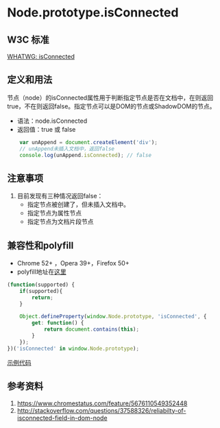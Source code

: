 # Node.prototype.isConnected

## W3C 标准
[WHATWG: isConnected](https://dom.spec.whatwg.org/#dom-node-isconnected)

## 定义和用法
节点（node）的isConnected属性用于判断指定节点是否在文档中，在则返回true，不在则返回false。指定节点可以是DOM的节点或ShadowDOM的节点。

- 语法：node.isConnected
- 返回值：true 或 false

```javascript
    var unAppend = document.createElement('div');
    // unAppend未插入文档中，返回false
    console.log(unAppend.isConnected); // false
```

## 注意事项
1. 目前发现有三种情况返回false：
    - 指定节点被创建了，但未插入文档中。
    - 指定节点为属性节点
    - 指定节点为文档片段节点

## 兼容性和polyfill
- Chrome 52+ ，Opera 39+，Firefox 50+
- polyfill地址在[这里](http://stackoverflow.com/questions/37588326/reliabilty-of-isconnected-field-in-dom-node)

```javascript
(function(supported) {
    if(supported){
        return;
    }
    
    Object.defineProperty(window.Node.prototype, 'isConnected', {
        get: function() {
            return document.contains(this);
        }
    });
})('isConnected' in window.Node.prototype);
```

[示例代码](./isConnected.html)

## 参考资料
1. https://www.chromestatus.com/feature/5676110549352448
2. http://stackoverflow.com/questions/37588326/reliabilty-of-isconnected-field-in-dom-node